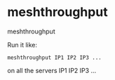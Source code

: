 # meshthroughput
meshthroughput

Run it like:

```
meshthroughput IP1 IP2 IP3 ...
```

on all the servers IP1 IP2 IP3 ...
